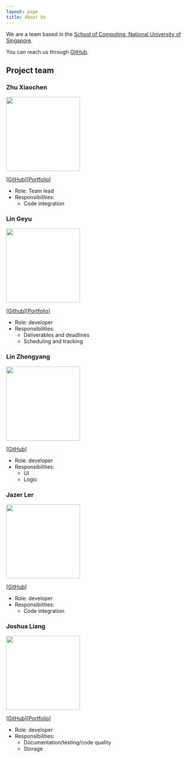 ```yaml
---
layout: page
title: About Us
---
```


We are a team based in the [School of Computing, National University of Singapore](http://www.comp.nus.edu.sg).

You can reach us through [GitHub](https://github.com/AY2021S1-CS2103T-W17-4).

## Project team

### Zhu Xiaochen

<img src="images/zhxchd.png" width="200px">

[[GitHub](https://github.com/zhXchD)][[Portfolio](team/zhxchd.md)]

* Role: Team lead
* Responsibilities:
    * Code integration

### Lin Geyu

<img src="images/lingy12.png" width="200px">

[[Github](https://github.com/Lingy12)][[Portfolio](team/lingy12.md)]

* Role: developer
* Responsibilities:
    * Deliverables and deadlines
    * Scheduling and tracking

### Lin Zhengyang

<img src="images/nauw1010.png" width="200px">

[[GitHub](https://github.com/Nauw1010)]

* Role: developer
* Responsibilities:
    * UI
    * Logic

### Jazer Ler

<img src="images/jazerler.png" width="200px">

[[GitHub](https://github.com/jazerler)]

* Role: developer
* Responsibilities:
    * Code integration

### Joshua Liang

<img src="images/joshualiangxy.png" width="200px">

[[GitHub](https://github.com/joshualiangxy)][[Portfolio](team/joshualiangxy.md)]

* Role: developer
* Responsibilities:
    * Documentation/testing/code quality
    * Storage


